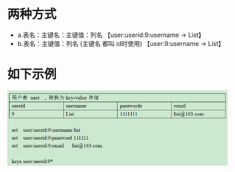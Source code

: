 # 两种方式

- a.表名：主键名：主键值：列名 【user:userid:9:username  -> List】
- b.表名：主键值：列名 (主键名 都叫 id时使用) 【user:9:username  -> List】


# 如下示例
![](/assets/487276-20170418171525227-181073622.jpg)